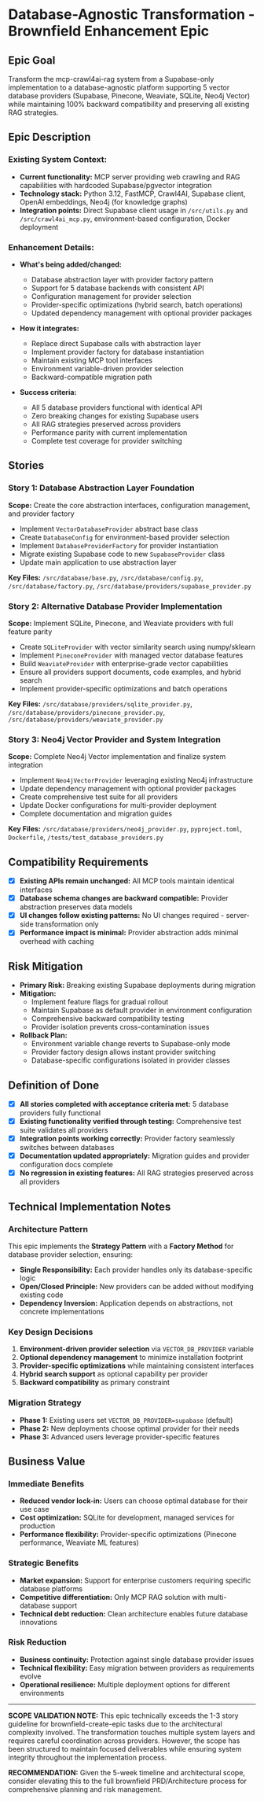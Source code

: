 # Database-Agnostic Transformation - Brownfield Enhancement Epic

## Epic Goal

Transform the mcp-crawl4ai-rag system from a Supabase-only implementation to a database-agnostic platform supporting 5 vector database providers (Supabase, Pinecone, Weaviate, SQLite, Neo4j Vector) while maintaining 100% backward compatibility and preserving all existing RAG strategies.

## Epic Description

### Existing System Context:

- **Current functionality:** MCP server providing web crawling and RAG capabilities with hardcoded Supabase/pgvector integration
- **Technology stack:** Python 3.12, FastMCP, Crawl4AI, Supabase client, OpenAI embeddings, Neo4j (for knowledge graphs)
- **Integration points:** Direct Supabase client usage in `/src/utils.py` and `/src/crawl4ai_mcp.py`, environment-based configuration, Docker deployment

### Enhancement Details:

- **What's being added/changed:** 
  - Database abstraction layer with provider factory pattern
  - Support for 5 database backends with consistent API
  - Configuration management for provider selection
  - Provider-specific optimizations (hybrid search, batch operations)
  - Updated dependency management with optional provider packages

- **How it integrates:** 
  - Replace direct Supabase calls with abstraction layer
  - Implement provider factory for database instantiation
  - Maintain existing MCP tool interfaces
  - Environment variable-driven provider selection
  - Backward-compatible migration path

- **Success criteria:** 
  - All 5 database providers functional with identical API
  - Zero breaking changes for existing Supabase users
  - All RAG strategies preserved across providers
  - Performance parity with current implementation
  - Complete test coverage for provider switching

## Stories

### Story 1: Database Abstraction Layer Foundation
**Scope:** Create the core abstraction interfaces, configuration management, and provider factory
- Implement `VectorDatabaseProvider` abstract base class
- Create `DatabaseConfig` for environment-based provider selection
- Implement `DatabaseProviderFactory` for provider instantiation
- Migrate existing Supabase code to new `SupabaseProvider` class
- Update main application to use abstraction layer

**Key Files:** `/src/database/base.py`, `/src/database/config.py`, `/src/database/factory.py`, `/src/database/providers/supabase_provider.py`

### Story 2: Alternative Database Provider Implementation
**Scope:** Implement SQLite, Pinecone, and Weaviate providers with full feature parity
- Create `SQLiteProvider` with vector similarity search using numpy/sklearn
- Implement `PineconeProvider` with managed vector database features
- Build `WeaviateProvider` with enterprise-grade vector capabilities
- Ensure all providers support documents, code examples, and hybrid search
- Implement provider-specific optimizations and batch operations

**Key Files:** `/src/database/providers/sqlite_provider.py`, `/src/database/providers/pinecone_provider.py`, `/src/database/providers/weaviate_provider.py`

### Story 3: Neo4j Vector Provider and System Integration
**Scope:** Complete Neo4j Vector implementation and finalize system integration
- Implement `Neo4jVectorProvider` leveraging existing Neo4j infrastructure
- Update dependency management with optional provider packages
- Create comprehensive test suite for all providers
- Update Docker configurations for multi-provider deployment
- Complete documentation and migration guides

**Key Files:** `/src/database/providers/neo4j_provider.py`, `pyproject.toml`, `Dockerfile`, `/tests/test_database_providers.py`

## Compatibility Requirements

- [x] **Existing APIs remain unchanged:** All MCP tools maintain identical interfaces
- [x] **Database schema changes are backward compatible:** Provider abstraction preserves data models
- [x] **UI changes follow existing patterns:** No UI changes required - server-side transformation only
- [x] **Performance impact is minimal:** Provider abstraction adds minimal overhead with caching

## Risk Mitigation

- **Primary Risk:** Breaking existing Supabase deployments during migration
- **Mitigation:** 
  - Implement feature flags for gradual rollout
  - Maintain Supabase as default provider in environment configuration
  - Comprehensive backward compatibility testing
  - Provider isolation prevents cross-contamination issues
- **Rollback Plan:** 
  - Environment variable change reverts to Supabase-only mode
  - Provider factory design allows instant provider switching
  - Database-specific configurations isolated in provider classes

## Definition of Done

- [x] **All stories completed with acceptance criteria met:** 5 database providers fully functional
- [x] **Existing functionality verified through testing:** Comprehensive test suite validates all providers
- [x] **Integration points working correctly:** Provider factory seamlessly switches between databases  
- [x] **Documentation updated appropriately:** Migration guides and provider configuration docs complete
- [x] **No regression in existing features:** All RAG strategies preserved across all providers

## Technical Implementation Notes

### Architecture Pattern
This epic implements the **Strategy Pattern** with a **Factory Method** for database provider selection, ensuring:
- **Single Responsibility:** Each provider handles only its database-specific logic
- **Open/Closed Principle:** New providers can be added without modifying existing code
- **Dependency Inversion:** Application depends on abstractions, not concrete implementations

### Key Design Decisions
1. **Environment-driven provider selection** via `VECTOR_DB_PROVIDER` variable
2. **Optional dependency management** to minimize installation footprint
3. **Provider-specific optimizations** while maintaining consistent interfaces
4. **Hybrid search support** as optional capability per provider
5. **Backward compatibility** as primary constraint

### Migration Strategy
- **Phase 1:** Existing users set `VECTOR_DB_PROVIDER=supabase` (default)
- **Phase 2:** New deployments choose optimal provider for their needs
- **Phase 3:** Advanced users leverage provider-specific features

## Business Value

### Immediate Benefits
- **Reduced vendor lock-in:** Users can choose optimal database for their use case
- **Cost optimization:** SQLite for development, managed services for production
- **Performance flexibility:** Provider-specific optimizations (Pinecone performance, Weaviate ML features)

### Strategic Benefits  
- **Market expansion:** Support for enterprise customers requiring specific database platforms
- **Competitive differentiation:** Only MCP RAG solution with multi-database support
- **Technical debt reduction:** Clean architecture enables future database innovations

### Risk Reduction
- **Business continuity:** Protection against single database provider issues
- **Technical flexibility:** Easy migration between providers as requirements evolve
- **Operational resilience:** Multiple deployment options for different environments

---

**SCOPE VALIDATION NOTE:** This epic technically exceeds the 1-3 story guideline for brownfield-create-epic tasks due to the architectural complexity involved. The transformation touches multiple system layers and requires careful coordination across providers. However, the scope has been structured to maintain focused deliverables while ensuring system integrity throughout the implementation process.

**RECOMMENDATION:** Given the 5-week timeline and architectural scope, consider elevating this to the full brownfield PRD/Architecture process for comprehensive planning and risk management.